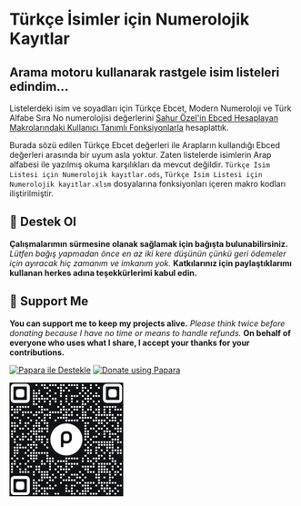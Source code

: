 # Türkçe İsimler için Numerolojik Kayıtlar
## Arama motoru kullanarak rastgele isim listeleri edindim...

Listelerdeki isim ve soyadları için Türkçe Ebcet, Modern Numeroloji ve Türk Alfabe Sıra No numerolojisi değerlerini [Sahur Özel'in Ebced Hesaplayan Makrolarındaki Kullanıcı Tanımlı Fonksiyonlarla](https://github.com/metatronslove/abjad) hesaplattık.

Burada sözü edilen Türkçe Ebcet değerleri ile Arapların kullandığı Ebced değerleri arasında bir uyum asla yoktur. Zaten listelerde isimlerin Arap alfabesi ile yazılmış okuma karşılıkları da mevcut değildir. ```Türkçe İsim Listesi için Numerolojik kayıtlar.ods```, ```Türkçe İsim Listesi için Numerolojik kayıtlar.xlsm``` dosyalarına fonksiyonları içeren makro kodları iliştirilmiştir.

## 🎁 Destek Ol
**Çalışmalarımın sürmesine olanak sağlamak için bağışta bulunabilirsiniz.**
*Lütfen bağış yapmadan önce en az iki kere düşünün çünkü geri ödemeler için ayıracak hiç zamanım ve imkanım yok.*
**Katkılarınız için paylaştıklarımı kullanan herkes adına teşekkürlerimi kabul edin.**

## 🎁 Support Me
**You can support me to keep my projects alive.**
*Please think twice before donating because I have no time or means to handle refunds.*
**On behalf of everyone who uses what I share, I accept your thanks for your contributions.**

[![Papara ile Destekle](https://img.shields.io/badge/Bağış%20Yap-%E2%9D%A4-blue)](https://ppr.ist/1T9dx8tUT)
[![Donate using Papara](https://img.shields.io/badge/Donate-%E2%9D%A4-blue)](https://ppr.ist/1T9dx8tUT)

[![Papara ile Desteklen](1513592797QR.png)](https://ppr.ist/1T99dYF5X)
